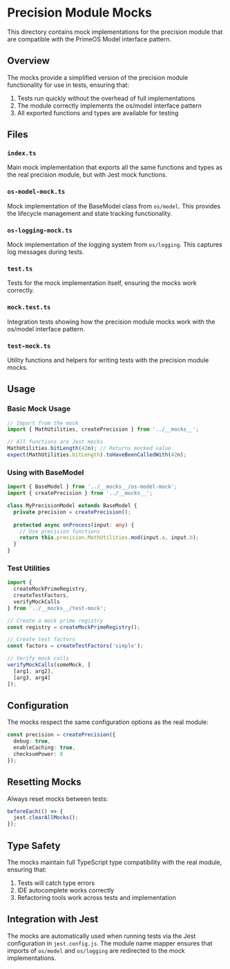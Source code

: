 # Precision Module Mocks

This directory contains mock implementations for the precision module that are compatible with the PrimeOS Model interface pattern.

## Overview

The mocks provide a simplified version of the precision module functionality for use in tests, ensuring that:

1. Tests run quickly without the overhead of full implementations
2. The module correctly implements the os/model interface pattern
3. All exported functions and types are available for testing

## Files

### `index.ts`
Main mock implementation that exports all the same functions and types as the real precision module, but with Jest mock functions.

### `os-model-mock.ts`
Mock implementation of the BaseModel class from `os/model`. This provides the lifecycle management and state tracking functionality.

### `os-logging-mock.ts`
Mock implementation of the logging system from `os/logging`. This captures log messages during tests.

### `test.ts`
Tests for the mock implementation itself, ensuring the mocks work correctly.

### `mock.test.ts`
Integration tests showing how the precision module mocks work with the os/model interface pattern.

### `test-mock.ts`
Utility functions and helpers for writing tests with the precision module mocks.

## Usage

### Basic Mock Usage

```typescript
// Import from the mock
import { MathUtilities, createPrecision } from '../__mocks__';

// All functions are Jest mocks
MathUtilities.bitLength(42n); // Returns mocked value
expect(MathUtilities.bitLength).toHaveBeenCalledWith(42n);
```

### Using with BaseModel

```typescript
import { BaseModel } from '../__mocks__/os-model-mock';
import { createPrecision } from '../__mocks__';

class MyPrecisionModel extends BaseModel {
  private precision = createPrecision();
  
  protected async onProcess(input: any) {
    // Use precision functions
    return this.precision.MathUtilities.mod(input.a, input.b);
  }
}
```

### Test Utilities

```typescript
import { 
  createMockPrimeRegistry,
  createTestFactors,
  verifyMockCalls 
} from '../__mocks__/test-mock';

// Create a mock prime registry
const registry = createMockPrimeRegistry();

// Create test factors
const factors = createTestFactors('simple');

// Verify mock calls
verifyMockCalls(someMock, [
  [arg1, arg2],
  [arg3, arg4]
]);
```

## Configuration

The mocks respect the same configuration options as the real module:

```typescript
const precision = createPrecision({
  debug: true,
  enableCaching: true,
  checksumPower: 8
});
```

## Resetting Mocks

Always reset mocks between tests:

```typescript
beforeEach(() => {
  jest.clearAllMocks();
});
```

## Type Safety

The mocks maintain full TypeScript type compatibility with the real module, ensuring that:

1. Tests will catch type errors
2. IDE autocomplete works correctly
3. Refactoring tools work across tests and implementation

## Integration with Jest

The mocks are automatically used when running tests via the Jest configuration in `jest.config.js`. The module name mapper ensures that imports of `os/model` and `os/logging` are redirected to the mock implementations.
